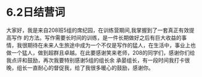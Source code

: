 # 6.2日结营词

大家好，我是来自208班5组的席纪园，在训练营期间,我掌握到了一套真正有效提高写作
的方法。写作需要长时间的训练，是一件长期做好之后有巨大收益的事情，我很期待在未来人生旅途中成为一个不仅是写作的猛人，在生活中，事业上也做一个猛人，做到超群且卓越。在此要感谢笑来老师，208的同学们，感谢你们给我点评和鼓励，再次我要特别感谢5组的组长余
承晏组长，有一段时间我打卡很晚，组长一直耐心的督促我，给了我很多暖心的鼓励，感谢你。
